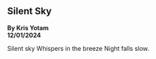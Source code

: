 ## Silent Sky
**By Kris Yotam**  
**12/01/2024**  

Silent sky
Whispers in the breeze
Night falls slow.
